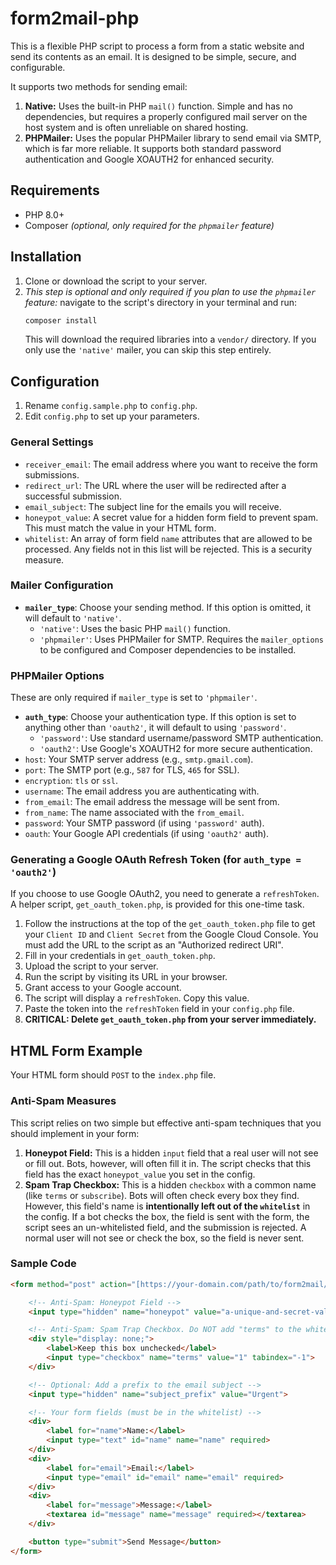 # form2mail-php

This is a flexible PHP script to process a form from a static website and send its contents as an email. It is designed to be simple, secure, and configurable.

It supports two methods for sending email:
1.  **Native:** Uses the built-in PHP `mail()` function. Simple and has no dependencies, but requires a properly configured mail server on the host system and is often unreliable on shared hosting.
2.  **PHPMailer:** Uses the popular PHPMailer library to send email via SMTP, which is far more reliable. It supports both standard password authentication and Google XOAUTH2 for enhanced security.

## Requirements
- PHP 8.0+
- Composer _(optional, only required for the `phpmailer` feature)_

## Installation

1.  Clone or download the script to your server.
2.  *This step is optional and only required if you plan to use the `phpmailer` feature:* navigate to the script's directory in your terminal and run:
    ```bash
    composer install
    ```
    This will download the required libraries into a `vendor/` directory. If you only use the `'native'` mailer, you can skip this step entirely.

## Configuration

1.  Rename `config.sample.php` to `config.php`.
2.  Edit `config.php` to set up your parameters.

### General Settings

-   `receiver_email`: The email address where you want to receive the form submissions.
-   `redirect_url`: The URL where the user will be redirected after a successful submission.
-   `email_subject`: The subject line for the emails you will receive.
-   `honeypot_value`: A secret value for a hidden form field to prevent spam. This must match the value in your HTML form.
-   `whitelist`: An array of form field `name` attributes that are allowed to be processed. Any fields not in this list will be rejected. This is a security measure.

### Mailer Configuration

-   **`mailer_type`**: Choose your sending method. If this option is omitted, it will default to `'native'`.
    -   `'native'`: Uses the basic PHP `mail()` function.
    -   `'phpmailer'`: Uses PHPMailer for SMTP. Requires the `mailer_options` to be configured and Composer dependencies to be installed.

### PHPMailer Options

These are only required if `mailer_type` is set to `'phpmailer'`.

-   **`auth_type`**: Choose your authentication type. If this option is set to anything other than `'oauth2'`, it will default to using `'password'`.
    -   `'password'`: Use standard username/password SMTP authentication.
    -   `'oauth2'`: Use Google's XOAUTH2 for more secure authentication.
-   `host`: Your SMTP server address (e.g., `smtp.gmail.com`).
-   `port`: The SMTP port (e.g., `587` for TLS, `465` for SSL).
-   `encryption`: `tls` or `ssl`.
-   `username`: The email address you are authenticating with.
-   `from_email`: The email address the message will be sent from.
-   `from_name`: The name associated with the `from_email`.
-   `password`: Your SMTP password (if using `'password'` auth).
-   `oauth`: Your Google API credentials (if using `'oauth2'` auth).

### Generating a Google OAuth Refresh Token (for `auth_type = 'oauth2'`)

If you choose to use Google OAuth2, you need to generate a `refreshToken`. A helper script, `get_oauth_token.php`, is provided for this one-time task.

1.  Follow the instructions at the top of the `get_oauth_token.php` file to get your `Client ID` and `Client Secret` from the Google Cloud Console. You must add the URL to the script as an "Authorized redirect URI".
2.  Fill in your credentials in `get_oauth_token.php`.
3.  Upload the script to your server.
4.  Run the script by visiting its URL in your browser.
5.  Grant access to your Google account.
6.  The script will display a `refreshToken`. Copy this value.
7.  Paste the token into the `refreshToken` field in your `config.php` file.
8.  **CRITICAL: Delete `get_oauth_token.php` from your server immediately.**

## HTML Form Example

Your HTML form should `POST` to the `index.php` file.

### Anti-Spam Measures

This script relies on two simple but effective anti-spam techniques that you should implement in your form:

1.  **Honeypot Field:** This is a hidden `input` field that a real user will not see or fill out. Bots, however, will often fill it in. The script checks that this field has the exact `honeypot_value` you set in the config.
2.  **Spam Trap Checkbox:** This is a hidden `checkbox` with a common name (like `terms` or `subscribe`). Bots will often check every box they find. However, this field's name is **intentionally left out of the `whitelist`** in the config. If a bot checks the box, the field is sent with the form, the script sees an un-whitelisted field, and the submission is rejected. A normal user will not see or check the box, so the field is never sent.

### Sample Code

```html
<form method="post" action="[https://your-domain.com/path/to/form2mail/](https://your-domain.com/path/to/form2mail/)">

    <!-- Anti-Spam: Honeypot Field -->
    <input type="hidden" name="honeypot" value="a-unique-and-secret-value"/>

    <!-- Anti-Spam: Spam Trap Checkbox. Do NOT add "terms" to the whitelist. -->
    <div style="display: none;">
        <label>Keep this box unchecked</label>
        <input type="checkbox" name="terms" value="1" tabindex="-1">
    </div>

    <!-- Optional: Add a prefix to the email subject -->
    <input type="hidden" name="subject_prefix" value="Urgent">

    <!-- Your form fields (must be in the whitelist) -->
    <div>
        <label for="name">Name:</label>
        <input type="text" id="name" name="name" required>
    </div>
    <div>
        <label for="email">Email:</label>
        <input type="email" id="email" name="email" required>
    </div>
    <div>
        <label for="message">Message:</label>
        <textarea id="message" name="message" required></textarea>
    </div>

    <button type="submit">Send Message</button>
</form>
